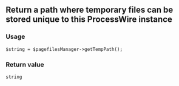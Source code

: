 Return a path where temporary files can be stored unique to this ProcessWire instance
-------------------------------------------------------------------------------------

### Usage

    $string = $pagefilesManager->getTempPath();

### Return value

`string`

